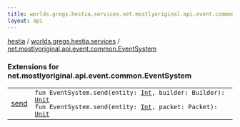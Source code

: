 ```yaml
---
title: worlds.gregs.hestia.services.net.mostlyoriginal.api.event.common.EventSystem - hestia
layout: api
---
```


<div class='api-docs-breadcrumbs'><a href="../../index.html">hestia</a> / <a href="../index.html">worlds.gregs.hestia.services</a> / <a href="./index.html">net.mostlyoriginal.api.event.common.EventSystem</a></div>

### Extensions for net.mostlyoriginal.api.event.common.EventSystem

<table class="api-docs-table">
<tbody>
<tr>
<td markdown="1">

<a href="send.html">send</a>


</td>
<td markdown="1">
<div class="signature"><code><span class="keyword">fun </span><span class="identifier">EventSystem</span><span class="symbol">.</span><span class="identifier">send</span><span class="symbol">(</span><span class="parameterName" id="worlds.gregs.hestia.services$send(net.mostlyoriginal.api.event.common.EventSystem, kotlin.Int, world.gregs.hestia.core.network.packets.Packet.Builder)/entity">entity</span><span class="symbol">:</span>&nbsp;<a href="https://kotlinlang.org/api/latest/jvm/stdlib/kotlin/-int/index.html"><span class="identifier">Int</span></a><span class="symbol">, </span><span class="parameterName" id="worlds.gregs.hestia.services$send(net.mostlyoriginal.api.event.common.EventSystem, kotlin.Int, world.gregs.hestia.core.network.packets.Packet.Builder)/builder">builder</span><span class="symbol">:</span>&nbsp;<span class="identifier">Builder</span><span class="symbol">)</span><span class="symbol">: </span><a href="https://kotlinlang.org/api/latest/jvm/stdlib/kotlin/-unit/index.html"><span class="identifier">Unit</span></a></code></div>

<div class="signature"><code><span class="keyword">fun </span><span class="identifier">EventSystem</span><span class="symbol">.</span><span class="identifier">send</span><span class="symbol">(</span><span class="parameterName" id="worlds.gregs.hestia.services$send(net.mostlyoriginal.api.event.common.EventSystem, kotlin.Int, world.gregs.hestia.core.network.packets.Packet)/entity">entity</span><span class="symbol">:</span>&nbsp;<a href="https://kotlinlang.org/api/latest/jvm/stdlib/kotlin/-int/index.html"><span class="identifier">Int</span></a><span class="symbol">, </span><span class="parameterName" id="worlds.gregs.hestia.services$send(net.mostlyoriginal.api.event.common.EventSystem, kotlin.Int, world.gregs.hestia.core.network.packets.Packet)/packet">packet</span><span class="symbol">:</span>&nbsp;<span class="identifier">Packet</span><span class="symbol">)</span><span class="symbol">: </span><a href="https://kotlinlang.org/api/latest/jvm/stdlib/kotlin/-unit/index.html"><span class="identifier">Unit</span></a></code></div>

</td>
</tr>
</tbody>
</table>
